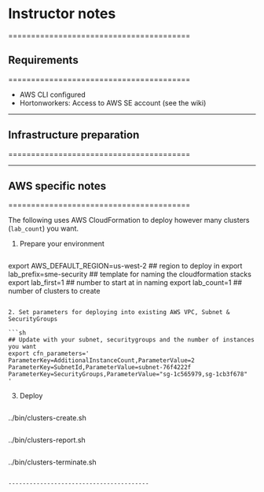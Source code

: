 # Instructor notes
========================================

## Requirements
========================================

- AWS CLI configured
- Hortonworkers: Access to AWS SE account (see the wiki)

----------------------------------------

## Infrastructure preparation
========================================

----------------------------------------

## AWS specific notes
========================================

The following uses AWS CloudFormation to deploy however many clusters (`lab_count`) you want.

1. Prepare your environment

   ```sh
export AWS_DEFAULT_REGION=us-west-2 ## region to deploy in
export lab_prefix=sme-security      ## template for naming the cloudformation stacks
export lab_first=1                  ## number to start at in naming
export lab_count=1                  ## number of clusters to create
   ```

2. Set parameters for deploying into existing AWS VPC, Subnet & SecurityGroups

   ```sh
## Update with your subnet, securitygroups and the number of instances you want
export cfn_parameters='
ParameterKey=AdditionalInstanceCount,ParameterValue=2
ParameterKey=SubnetId,ParameterValue=subnet-76f4222f
ParameterKey=SecurityGroups,ParameterValue="sg-1c565979,sg-1cb3f678"
'
   ```

3. Deploy

   ```
../bin/clusters-create.sh
   ```

   ```
../bin/clusters-report.sh
   ```

   ```
../bin/clusters-terminate.sh
   ```

----------------------------------------
